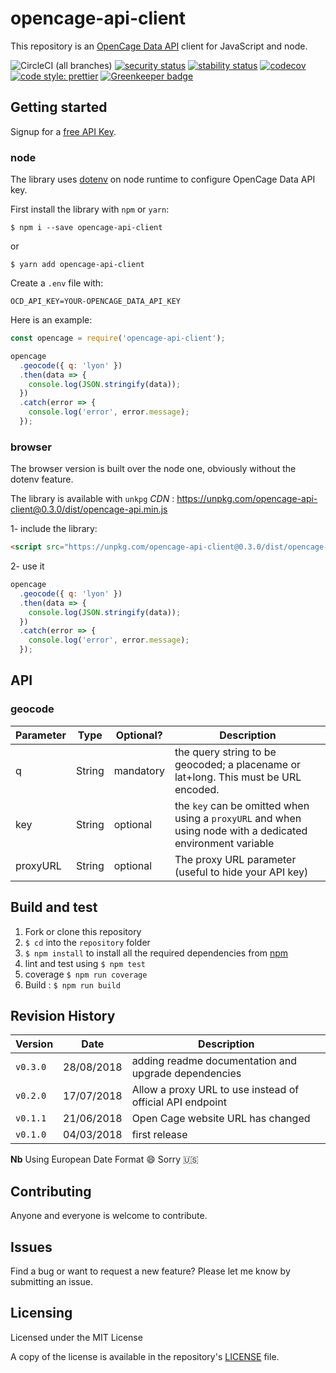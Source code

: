 # opencage-api-client

This repository is an [OpenCage Data API](https://opencagedata.com/api) client for JavaScript and node.

![CircleCI (all branches)](https://img.shields.io/circleci/project/github/tsamaya/opencage-api-client.svg)
[![security status](https://www.meterian.io/badge/gh/tsamaya/opencage-api-client/security)](https://www.meterian.io/report/gh/tsamaya/opencage-api-client)
[![stability status](https://www.meterian.io/badge/gh/tsamaya/opencage-api-client/stability)](https://www.meterian.io/report/gh/tsamaya/opencage-api-client)
[![codecov](https://codecov.io/gh/tsamaya/opencage-api-client/branch/master/graph/badge.svg)](https://codecov.io/gh/tsamaya/opencage-api-client)
[![code style: prettier](https://img.shields.io/badge/code_style-prettier-ff69b4.svg?style=flat-square)](https://github.com/prettier/prettier) [![Greenkeeper badge](https://badges.greenkeeper.io/tsamaya/opencage-api-client.svg)](https://greenkeeper.io/)

## Getting started

Signup for a [free API Key](https://opencagedata.com/users/sign_up).

### node

The library uses [dotenv](https://www.npmjs.com/package/dotenv) on node runtime to configure OpenCage Data API key.

First install the library with `npm` or `yarn`:

```
$ npm i --save opencage-api-client
```

or

```
$ yarn add opencage-api-client
```

Create a `.env` file with:

```
OCD_API_KEY=YOUR-OPENCAGE_DATA_API_KEY
```

Here is an example:

```javascript
const opencage = require('opencage-api-client');

opencage
  .geocode({ q: 'lyon' })
  .then(data => {
    console.log(JSON.stringify(data));
  })
  .catch(error => {
    console.log('error', error.message);
  });
```

### browser

The browser version is built over the node one, obviously without the dotenv feature.

The library is available with `unkpg` _CDN_ : https://unpkg.com/opencage-api-client@0.3.0/dist/opencage-api.min.js

1- include the library:

```html
<script src="https://unpkg.com/opencage-api-client@0.3.0/dist/opencage-api.min.js"></script>
```

2- use it

```javascript
opencage
  .geocode({ q: 'lyon' })
  .then(data => {
    console.log(JSON.stringify(data));
  })
  .catch(error => {
    console.log('error', error.message);
  });
```

## API

### geocode

| Parameter | Type   | Optional? | Description                                                                                                |
| --------- | ------ | --------- | ---------------------------------------------------------------------------------------------------------- |
| q         | String | mandatory | the query string to be geocoded; a placename or lat+long. This must be URL encoded.                        |
| key       | String | optional  | the `key` can be omitted when using a `proxyURL` and when using node with a dedicated environment variable |
| proxyURL  | String | optional  | The proxy URL parameter (useful to hide your API key)                                                      |

## Build and test

1.  Fork or clone this repository
1.  `$ cd` into the `repository` folder
1.  `$ npm install` to install all the required dependencies from [npm](https://www.npmjs.com/)
1.  lint and test using `$ npm test`
1.  coverage `$ npm run coverage`
1.  Build : `$ npm run build`

## Revision History

| Version  | Date       | Description                                               |
| -------- | ---------- | --------------------------------------------------------- |
| `v0.3.0` | 28/08/2018 | adding readme documentation and upgrade dependencies      |
| `v0.2.0` | 17/07/2018 | Allow a proxy URL to use instead of official API endpoint |
| `v0.1.1` | 21/06/2018 | Open Cage website URL has changed                         |
| `v0.1.0` | 04/03/2018 | first release                                             |

**Nb** Using European Date Format :smile: Sorry 🇺🇸

## Contributing

Anyone and everyone is welcome to contribute.

## Issues

Find a bug or want to request a new feature? Please let me know by submitting an issue.

## Licensing

Licensed under the MIT License

A copy of the license is available in the repository's [LICENSE](LICENSE.md) file.
